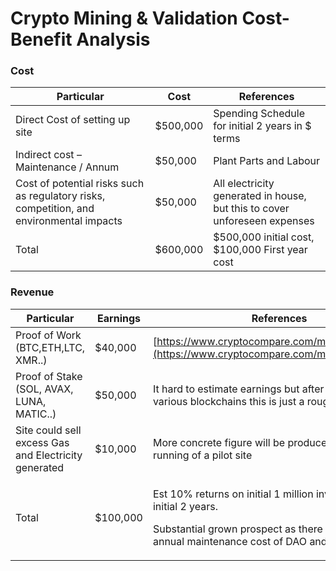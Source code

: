 # Crypto Mining & Validation Cost-Benefit Analysis

### Cost

| Particular                                                                               | Cost     | References                                                                |
| ---------------------------------------------------------------------------------------- | -------- | ------------------------------------------------------------------------- |
| Direct Cost of setting up site                                                           | $500,000 | Spending  Schedule for initial 2 years in $ terms                         |
| Indirect cost – Maintenance / Annum                                                      | $50,000  | Plant Parts and Labour                                                    |
| Cost of potential risks such as regulatory risks, competition, and environmental impacts | $50,000  | All electricity generated in house, but this to cover unforeseen expenses |
| Total                                                                                    | $600,000 | $500,000 initial cost, $100,000 First year cost                           |

### Revenue



| Particular                                           | Earnings | References                                                                                                                                                                    |
| ---------------------------------------------------- | -------- | ----------------------------------------------------------------------------------------------------------------------------------------------------------------------------- |
| Proof of Work (BTC,ETH,LTC, XMR..)                   | $40,000  | [https://www.cryptocompare.com/mining/calculator/](https://www.cryptocompare.com/mining/calculator/)                                                                          |
| Proof of Stake (SOL, AVAX, LUNA, MATIC..)            | $50,000  | It hard to estimate earnings but after researching various blockchains this is just a rough estimate                                                                          |
| Site could sell excess Gas and Electricity generated | $10,000  | More concrete figure will be produced after 1st year running of a pilot site                                                                                                  |
| Total                                                | $100,000 | <p>Est 10% returns on initial 1 million invested during initial 2 years.</p><p>Substantial grown prospect as there will be only annual maintenance cost of DAO and Sites.</p> |

